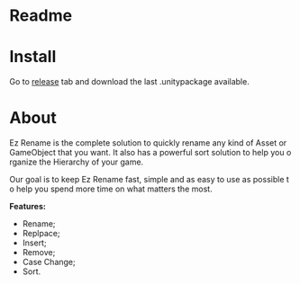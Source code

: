 # Readme

# Install

Go to [release](https://github.com/betodeoliveira/ez-rename/releases) tab and download the last .unitypackage available.

# About

Ez Rename is the complete solution to quickly rename any kind of Asset or GameObject that you want. It also has a powerful sort solution to help you organize the Hierarchy of your game.

Our goal is to keep Ez Rename fast, simple and as easy to use as possible to help you spend more time on what matters the most.

**Features:**

- Rename;
- Replpace;
- Insert;
- Remove;
- Case Change;
- Sort.